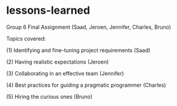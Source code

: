 # lessons-learned
Group 6 Final Assignment (Saad, Jeroen, Jennifer, Charles, Bruno)

Topics covered:

(1) Identifying and fine-tuning project requirements (Saad)

(2) Having realistic expectations (Jeroen)

(3) Collaborating in an effective team (Jennifer)

(4) Best practices for guiding a pragmatic programmer (Charles)

(5) Hiring the curious ones (Bruno)
